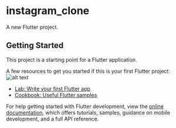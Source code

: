 # instagram_clone

A new Flutter project.

## Getting Started

This project is a starting point for a Flutter application.

A few resources to get you started if this is your first Flutter project:
![alt text]([http://url/to/img.png](https://github.com/synarda/Instagram-Clone/blob/main/photo.jpg?raw=true))


- [Lab: Write your first Flutter app](https://docs.flutter.dev/get-started/codelab)
- [Cookbook: Useful Flutter samples](https://docs.flutter.dev/cookbook)

For help getting started with Flutter development, view the
[online documentation](https://docs.flutter.dev/), which offers tutorials,
samples, guidance on mobile development, and a full API reference.
